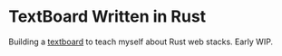TextBoard Written in Rust
=========================
Building a [textboard](https://en.wikipedia.org/wiki/Textboard) to teach myself
about Rust web stacks.  Early WIP.